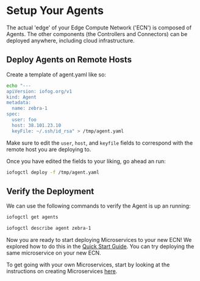 # Setup Your Agents

The actual 'edge' of your Edge Compute Network ('ECN') is composed of Agents. The other components (the Controllers and Connectors) can be deployed anywhere, including cloud infrastructure.

## Deploy Agents on Remote Hosts

Create a template of agent.yaml like so:

```bash
echo "---
apiVersion: iofog.org/v1
kind: Agent
metadata:
  name: zebra-1
spec:
  user: foo
  host: 38.101.23.10
  keyFile: ~/.ssh/id_rsa" > /tmp/agent.yaml
```

Make sure to edit the `user`, `host`, and `keyfile` fields to correspond with the remote host you are deploying to.

Once you have edited the fields to your liking, go ahead an run:

```bash
iofogctl deploy -f /tmp/agent.yaml
```

## Verify the Deployment

We can use the following commands to verify the Agent is up an running:

```bash
iofogctl get agents
```

```bash
iofogctl describe agent zebra-1
```

Now you are ready to start deploying Microservices to your new ECN! We explored how to do this in the [Quick Start Guide](../getting-started/quick-start.html). You can try deploying the same microservice on your new ECN.

To get going with your own Microservices, start by looking at the instructions on creating Microservices [here](../writing-microservices/overview.html).
